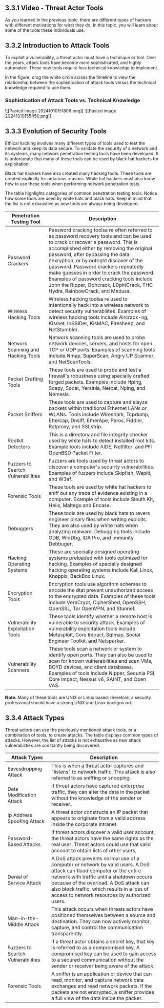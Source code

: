 ## 3.3.1 Video - Threat Actor Tools
As you learned in the previous topic, there are different types of hackers with different motivations for what they do. In this topic, you will learn about some of the tools these individuals use.


## 3.3.2 Introduction to Attack Tools
To exploit a vulnerability, a threat actor must have a technique or tool. Over the years, attack tools have become more sophisticated, and highly automated. These new tools require less technical knowledge to implement.

In the figure, drag the white circle across the timeline to view the relationship between the sophistication of attack tools versus the technical knowledge required to use them.
### Sophistication of Attack Tools vs. Technical Knowledge
![[Pasted image 20241010151806.png]]
![[Pasted image 20241010155450.png]]


## 3.3.3 Evolution of Security Tools
Ethical hacking involves many different types of tools used to test the network and keep its data secure. To validate the security of a network and its systems, many network penetration testing tools have been developed. It is unfortunate that many of these tools can be used by black hat hackers for exploitation.

Black hat hackers have also created many hacking tools. These tools are created explicitly for nefarious reasons. White hat hackers must also know how to use these tools when performing network penetration tests.

The table highlights categories of common penetration testing tools. Notice how some tools are used by white hats and black hats. Keep in mind that the list is not exhaustive as new tools are always being developed.

| Penetration Testing Tool           | Description                                                                                                                                                                                                                                                                                                                                                                                                                                                             |
| ---------------------------------- | ----------------------------------------------------------------------------------------------------------------------------------------------------------------------------------------------------------------------------------------------------------------------------------------------------------------------------------------------------------------------------------------------------------------------------------------------------------------------- |
| Password Crackers                  | Password cracking toolsa re often referred to as password recovery tools and can be used to crack or recover a password. This is accomplished either by removing the original password, after bypassing the data enxryption, or by outright discover of the password. Password crackers repeatedly make guesses in order to crack the password. Examples of password cracking tools include John the Ripper, Ophcrack, L0phtCrack, THC Hydra, RainbowCrack, and Medusa. |
| Wireless Hacking Tools             | Wireless hacking toolsa re used to intentionally hack into a wireless network to detect security vulnerabilites. Examples of wireless hacking tools include Aircrack-ng, Kismet, InSSIDer, KisMAC, Firesheep, and NetStumbler.                                                                                                                                                                                                                                          |
| Network Scanning and Hacking Tools | Network scanning tools are used to probe network devices, servers, and hosts for open TCP or UDP ports. Examples of scanning tools include Nmap, SuperScan, Angry UP Scanner, and NetScanTools.                                                                                                                                                                                                                                                                         |
| Packet Crafting Tools              | These tools are used to probe and test a firewall's robustness using specially crafted forged packets. Examples include Hping, Scapy, Socat, Yersinia, Netcat, Nping, and Nemesis.                                                                                                                                                                                                                                                                                      |
| Packet Sniffers                    | These tools are used to capture and alayze packets within traditional Ethernet LANs or WLANs. Tools include Wireshark, Tcpdump, Ettercap, Dnsiff, EtherApe, Paros, Fiddler, Ratproxy, and SSLstrip.                                                                                                                                                                                                                                                                     |
| Rootkit Detectors                  | This is a directory and file integrity checker used by white hats to detect installed root kits. Example tools include AIDE, Netfilter, and PF: OpenBSD Packet Filter.                                                                                                                                                                                                                                                                                                  |
| Fuzzers to Seartch Vulnerabilities | Fuzzers are tools used by threat actors to discover a computer's security vulnerabilities. Examples of fuzzers include Skipfish, Wapiti, and W3af.                                                                                                                                                                                                                                                                                                                      |
| Forensic Tools                     | These tools are used by white hat hackers to sniff out any trace of evidence existing in a computer. Example of tools include Sleuth Kit, Helix, Maltego and Encase.                                                                                                                                                                                                                                                                                                    |
| Debuggers                          | These tools are used by black hats to revers engineer binary files when writing exploits. They are also used by white hats when analyzing malware. Debugging tools include GDB, WinDbg, IDA Pro, and Immunity Debbuger.                                                                                                                                                                                                                                                 |
| Hacking Operating Systems          | These are specially designed operating systems preloaded with tools optimized for hacking. Examples of specially designed hacking operating systems include Kali Linux, Knoppix, BackBox Linux.                                                                                                                                                                                                                                                                         |
| Encryption Tools                   | Encryption tools use algorithm schemes to encode the dtat prevent unauthorized access to the encrypted data. Examples of these tools include VeraCrypt, CipherShed, OpenSSH, OpenSSL, Tor OpenVPN, and Stunnel.                                                                                                                                                                                                                                                         |
| Vulnerability Exploitation Tools   | These tools identify whether a remote host is vulnerable to security attack. Examples of vulnerability exploitation tools include Metasploit, Core Impact, Sqlmap, Social Engineer Toolkit, and Netsparker.                                                                                                                                                                                                                                                             |
| Vulnerability Scanners             | These tools scan a network or system to identify open ports. They can also be used to scan for known vulnerabilities and scan VMs, BOYD devices, and client databases. Examples of tools include Nipper, Secunia PSI, Core Impact, Nessus v6, SAINT, and Open VAS.                                                                                                                                                                                                      |
**Note:** Many of these tools are UNIX or Linux based; therefore, a security professional should have a strong UNIX and Linux background.

## 3.3.4 Attack Types
Threat actors can use the previously mentioned attack tools, or a combination of tools, to create attacks. The table displays common types of attacks. However, the list of attacks is not exhaustive as new attack vulnerabilities are constantly being discovered.

| Attack Types                       | Description                                                                                                                                                                                                                                                                                                    |
| ---------------------------------- | -------------------------------------------------------------------------------------------------------------------------------------------------------------------------------------------------------------------------------------------------------------------------------------------------------------- |
| Eavesdropping Attack               | This is when a threat actor captures and "listens" to network traffic. This attack is also referred to as sniffing or snooping.                                                                                                                                                                                |
| Data Modification Attack           | If threat actors have captured enterprise traffic, they can alter the data in the packet without the knowledge of the sender or receiver.                                                                                                                                                                      |
| Ip Address Spoofing Attack         | A threat actor constructs an IP packet that appears to originate from a valid address inside the corporate intranet.                                                                                                                                                                                           |
| Password-Based Attacks             | If threat actors discover a valid user account, the threat actors have the same rights as the real user. Threat actors could use that valid account to obtain lists of other users,                                                                                                                            |
| Denial of Service Attack           | A DoS attack prevents normal use of a computer or network by valid users. A DoS attack can flood computer or the entire network with traffic until a shutdown occurs because of the overload. A DoS attack can also block traffic, which results in a loss of access to network resources by authorized users. |
| Man-in-the-Middle Attack           | This attack occurs when threats actors have positioned themselves between a source and destination. They can now actively monitor, capture, and control the communication transparently.                                                                                                                       |
| Fuzzers to Seartch Vulnerabilities | If a threat actor obtains a secret key, that key is referred to as a compromised key. A compromised key can be used to gain access to a secured communication without the sender or receiver being aware of the attack.                                                                                        |
| Forensic Tools                     | A sniffer is an application or device that can read, monitor, and capture network data exchanges and read network packets. If the packets are not encrypted, a sniffer provides a full view of the data inside the packer.                                                                                     |
